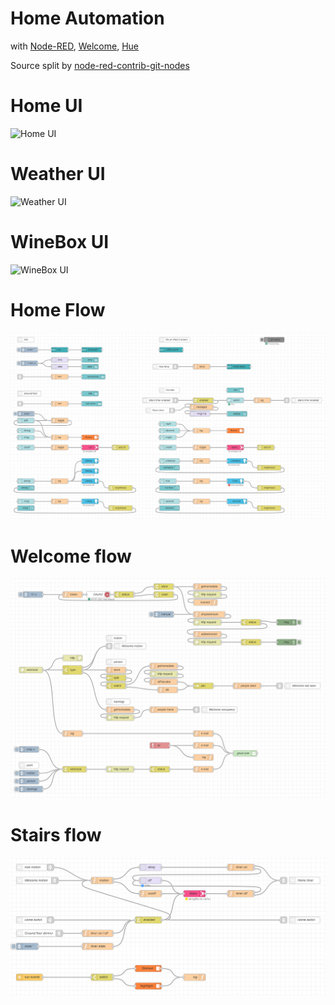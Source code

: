 # Home Automation

with
[Node-RED](https://nodered.org/), 
[Welcome](https://www.netatmo.com/en-eu/security/cam-indoor), 
[Hue](https://www2.meethue.com)

Source split by [node-red-contrib-git-nodes](https://flows.nodered.org/node/node-red-contrib-git-nodes)

# Home UI
![Home UI](static/img/home_ui.PNG?raw=true "Home UI")

# Weather UI
![Weather UI](static/img/weather_ui.PNG?raw=true "Weather UI")

# WineBox UI
![WineBox UI](static/img/winebox_ui.PNG?raw=true "WineBox UI")

# Home Flow
![Home Flow](static/img/home_flow.PNG?raw=true "Home Flow")

# Welcome flow
![Welcome flow](static/img/welcome_flow.PNG?raw=true "Welcome flow")

# Stairs flow
![Stairs Flow](static/img/stairs_flow.PNG?raw=true "Stairs Flow")
